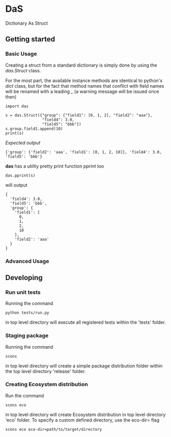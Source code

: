 # DaS
Dictionary As Struct

## Getting started
### Basic Usage
Creating a struct from a standard dictionary is simply done by using the *das.Struct* class.

For the most part, the available instance methods are identical to python's *dict* class, but for the fact that method names that conflict with field names will be renamed with a leading *_* (a warning message will be issued once then)

```
import das

s = das.Struct({"group": {"field1": [0, 1, 2], "field2": "aaa"},
                "field4": 3.0,
                "field5": "bbb"})
s.group.field1.append(10)
print(s)
```
*Expected output*
```
{'group': {'field2': 'aaa', 'field1': [0, 1, 2, 10]}, 'field4': 3.0, 'field5': 'bbb'}
```

**das** has a utility pretty print function *pprint* too
```
das.pprint(s)
```
will output
```
{
  'field4': 3.0,
  'field5': 'bbb',
  'group': {
    'field1': [
      0,
      1,
      2,
      10
    ],
    'field2': 'aaa'
  }
}
```

### Advanced Usage

## Developing
### Run unit tests
Running the command
```
python tests/run.py
```
in top level directory will execute all registered tests within the 'tests' folder.

### Staging package
Running the command
```
scons
```
in top level directory will create a simple package distribution folder within the top level directory 'release' folder.

### Creating Ecosystem distribution
Run the command
```
scons eco
```
in top level directory will create Ecosystem distribution in top level directory 'eco' folder.
To specify a custom defined directory, use the eco-dir= flag
```
scons eco eco-dir=path/to/target/directory
```


